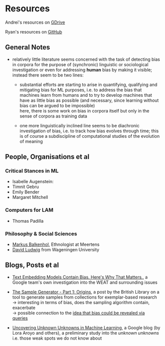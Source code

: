 # Resources

Andrei's resources on [GDrive](https://drive.google.com/drive/u/0/folders/1ncPfsOL_WmAUnGbEbqMMFAw1sF32gTLw)

Ryan's resources on [GitHub](https://github.com/ryanbrate/phd_reading_list)


## General Notes

- relatively little literature seems concerned with the task of detecting bias in corpora for the purpose of (synchronic) linguistic or sociological investigation
  or even for addressing **human** bias by making it visible; instead there seem to be two lines:
  
  - substantial efforts are starting to arise in quantifying, qualifying and mitigating bias for ML purposes, i.e. to address the bias that machines learn from humans and to try to develop machines that have as little bias as possible (and necessary, since learning without bias can be argued to be impossible) <br>
  here, there is some work on bias in corpora itself but only in the sense of corpora as training data
  
  - one more linguistically inclined line seems to be diachronic investigation of bias, i.e. to track how bias evolves through time; this is of course a subdiscipline of computational studies of the evolution of meaning



## People, Organisations et al


### Critical Stances in ML

 - Isabelle Augenstein: 
 - Timnit Gebru
 - Emily Bender
 - Margaret Mitchell


### Computers for LAM 

 - Thomas Padilla


### Philosophy & Social Sciences

 - [Markus Balkenhol](https://www.meertens.knaw.nl/cms/en/medewerkers/142839-markusb), Ethnologist at Meertens
 - [David Ludwig](http://david-ludwig.com/) from Wageningen University






## Blogs, Posts et al

 - [Text Embedding Models Contain Bias. Here's Why That Matters.](https://developers.googleblog.com/2018/04/text-embedding-models-contain-bias.html), a Google team's own investigation into the WEAT and surrounding issues

 - [The Sample Generator - Part 1: Origins](https://britishlibrary.typepad.co.uk/digital-scholarship/2013/11/the-sample-generator-part-1-origins.html?_ga=2.145789555.679492557.1611752125-107459358.1611318803), a post by the British Library on a tool to generate samples from collections for exemplar-based research <br>
  -> interesting in terms of bias, does the sampling algorithm contain, exacerbate <br>
  -> possible connection to the [idea that bias could be revealed via queries ](https://github.com/valevo/SABIO/tree/main/theory#bias-in-network-via-queries)

 - [Uncovering Unknown Unknowns in Machine Learning](https://ai.googleblog.com/2021/02/uncovering-unknown-unknowns-in-machine.html), a Google blog (by Lora Aroyo and others), a preliminary study into the *unknown unknowns* i.e. those weak spots we do not know about



